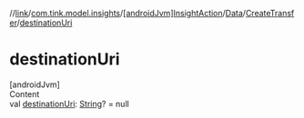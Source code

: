 //[link](../../../../index.md)/[com.tink.model.insights](../../../index.md)/[[androidJvm]InsightAction](../../index.md)/[Data](../index.md)/[CreateTransfer](index.md)/[destinationUri](destination-uri.md)



# destinationUri  
[androidJvm]  
Content  
val [destinationUri](destination-uri.md): [String](https://kotlinlang.org/api/latest/jvm/stdlib/kotlin/-string/index.html)? = null  



